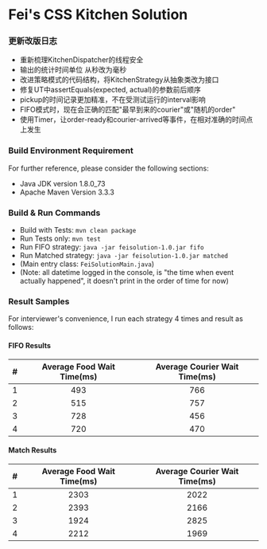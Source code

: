 # Fei's CSS Kitchen Solution

### 更新改版日志
* 重新梳理KitchenDispatcher的线程安全
* 输出的统计时间单位 从秒改为毫秒
* 改进策略模式的代码结构，将KitchenStrategy从抽象类改为接口
* 修复UT中assertEquals(expected, actual)的参数前后顺序
* pickup的时间记录更加精准，不在受测试运行的interval影响
* FIFO模式时，现在会正确的匹配"最早到来的courier"或"随机的order"
* 使用Timer，让order-ready和courier-arrived等事件，在相对准确的时间点上发生

### Build Environment Requirement
For further reference, please consider the following sections:

* Java JDK version 1.8.0_73
* Apache Maven Version 3.3.3

### Build & Run Commands
* Build with Tests: `mvn clean package`
* Run Tests only: `mvn test`
* Run FIFO strategy: `java -jar feisolution-1.0.jar fifo`
* Run Matched strategy: `java -jar feisolution-1.0.jar matched`
* (Main entry class: `FeiSolutionMain.java`)
* (Note: all datetime logged in the console, is "the time when event actually happened", it doesn't print in the order of time for now)

### Result Samples
For interviewer's convenience, I run each strategy 4 times and result as follows:

#### FIFO Results
| # | Average Food Wait Time(ms) | Average Courier Wait Time(ms) |
| :-----: | :----: | :----: |
| 1 | 493 | 766 |
| 2 | 515 | 757 |
| 3 | 728 | 456 |
| 4 | 720 | 470 |

#### Match Results
| # | Average Food Wait Time(ms) | Average Courier Wait Time(ms) |
| :-----: | :----: | :----: |
| 1 | 2303 | 2022 |
| 2 | 2393 | 2166 |
| 3 | 1924 | 2825 |
| 4 | 2212 | 1969 |
